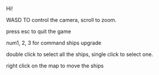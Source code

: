 Hi!

WASD TO control the camera, scroll to zoom.

press esc to quit the game

num1, 2, 3 for command ships upgrade

double click to select all the ships, single click to select one.

right click on the map to move the ships
